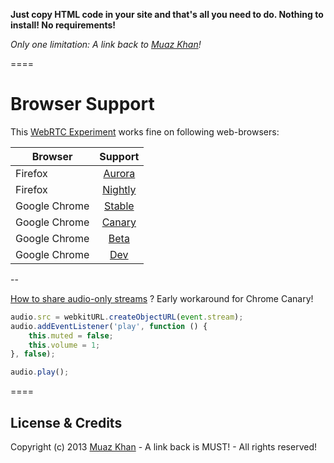 **Just copy HTML code in your site and that's all you need to do. Nothing to install! No requirements!**

*Only one limitation: A link back to [Muaz Khan](http://github.com/muaz-khan)!*

====
# Browser Support

This [WebRTC Experiment](https://webrtc-experiment.appspot.com/calls/) works fine on following web-browsers:

| Browser        | Support           |
| ------------- |:-------------:|
| Firefox | [Aurora](http://www.mozilla.org/en-US/firefox/aurora/) |
| Firefox | [Nightly](http://nightly.mozilla.org/) |
| Google Chrome | [Stable](https://www.google.com/intl/en_uk/chrome/browser/) |
| Google Chrome | [Canary](https://www.google.com/intl/en/chrome/browser/canary.html) |
| Google Chrome | [Beta](https://www.google.com/intl/en/chrome/browser/beta.html) |
| Google Chrome | [Dev](https://www.google.com/intl/en/chrome/browser/index.html?extra=devchannel#eula) |

--

[How to share audio-only streams](https://webrtc-experiment.appspot.com/docs/how-to-share-audio-only-streams.html) ? Early workaround for Chrome Canary!

```javascript
audio.src = webkitURL.createObjectURL(event.stream);
audio.addEventListener('play', function () {
	this.muted = false;
	this.volume = 1;
}, false);

audio.play();
```

====
## License & Credits

Copyright (c) 2013 [Muaz Khan](https://plus.google.com/100325991024054712503) - A link back is MUST! - All rights reserved!
